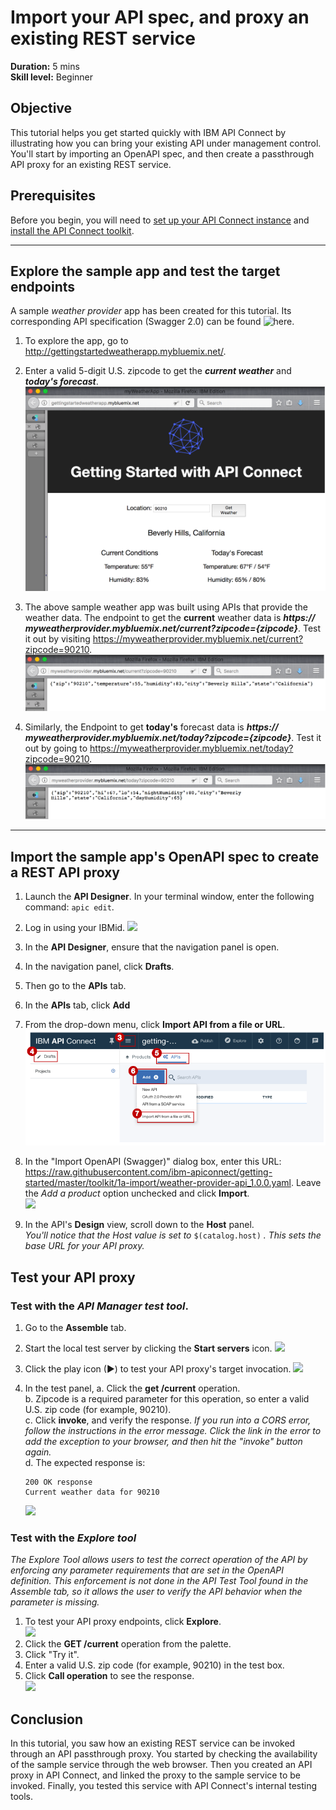 # Import your API spec, and proxy an existing REST service  
**Duration:** 5 mins  
**Skill level:** Beginner  

## Objective
This tutorial helps you get started quickly with IBM API Connect by illustrating how you can bring your existing API under management control. You'll start by importing an OpenAPI spec, and then create a passthrough API proxy for an existing REST service.  

## Prerequisites
Before you begin, you will need to <a href="https://github.com/ibm-apiconnect/getting-started/tree/master/bluemix/0-prereq" target="blank">set up your API Connect instance</a> and <a href="https://github.com/ibm-apiconnect/getting-started/blob/master/toolkit/0-Prereq" target="blank">install the API Connect toolkit</a>.  

---

## Explore the sample app and test the target endpoints
A sample _weather provider_ app has been created for this tutorial. Its corresponding API specification (Swagger 2.0) can be found ![here](https://raw.githubusercontent.com/ibm-apiconnect/getting-started/master/bluemix/1a/weather-provider-api_1.0.0.yaml).
1. To explore the app, go to http://gettingstartedweatherapp.mybluemix.net/.  
2. Enter a valid 5-digit U.S. zipcode to get the _**current weather**_ and _**today's forecast**_.  
![](images/explore-weatherapp-1.png)

3. The above sample weather app was built using APIs that provide the weather data. The endpoint to get the **current** weather data is _**https:// myweatherprovider<span></span>.mybluemix.net/current?zipcode={zipcode}**_. Test it out by visiting https://myweatherprovider.mybluemix.net/current?zipcode=90210.  
  ![](images/explore-weatherapp-2.png)

4. Similarly, the Endpoint to get **today's** forecast data is _**https:// myweatherprovider<span></span>.mybluemix.net/today?zipcode={zipcode}**_. Test it out by going to https://myweatherprovider.mybluemix.net/today?zipcode=90210.  
  ![](images/explore-weatherapp-3.png)


---

## Import the sample app's OpenAPI spec to create a REST API proxy
1. Launch the **API Designer**. In your terminal window, enter the following command: `apic edit`.
2. Log in using your IBMid.
    ![](images/screenshot_apic-edit_login.png)
3. In the **API Designer**, ensure that the navigation panel is open.  
4. In the navigation panel, click **Drafts**.  
5. Then go to the **APIs** tab.
6. In the **APIs** tab, click **Add**
7. From the drop-down menu, click **Import API from a file or URL**.  
    ![](images/toolkit-import-1.png)

8. In the "Import OpenAPI (Swagger)" dialog box, enter this URL:
https://raw.githubusercontent.com/ibm-apiconnect/getting-started/master/toolkit/1a-import/weather-provider-api_1.0.0.yaml. Leave the _Add a product_ option unchecked and click **Import**.  
    ![](images/screenshot_import-url.png)  
9. In the API's **Design** view, scroll down to the **Host** panel.   
_You'll notice that the Host value is set to_ ```$(catalog.host)``` _. This sets the base URL for your API proxy._
 


## Test your API proxy
### Test with the _API Manager test tool_.
1. Go to the **Assemble** tab.
2. Start the local test server by clicking the **Start servers** icon.
    ![](images/screenshot_start-server-1.png)

3. Click the play icon (►) to test your API proxy's target invocation.
    ![](images/screenshot_test-0.png)

4. In the test panel, 
   a. Click the **get /current** operation.  
   b. Zipcode is a required parameter for this operation, so enter a valid U.S. zip code (for example, 90210).  
   c. Click **invoke**, and verify the response.
    _If you run into a CORS error, follow the instructions in the error message. Click the link in the error to add the exception to your browser, and then     hit the "invoke" button again._  
   d. The expected response is:   
    ```
    200 OK response
    Current weather data for 90210
    ```  
    ![](images/screenshot_test-1.png)    


### Test with the _Explore tool_  
_The Explore Tool allows users to test the correct operation of the API by enforcing any parameter requirements that are set in the OpenAPI definition. This enforcement is not done in the API Test Tool found in the Assemble tab, so it allows the user to verify the API behavior when the parameter is missing._  

1. To test your API proxy endpoints, click **Explore**.  
   ![](images/toolkit-explore.png)  
2. Click the **GET /current** operation from the palette.
3. Click "Try it".  
4. Enter a valid U.S. zip code (for example, 90210) in the test box.
5. Click **Call operation** to see the response.  
  ![](images/screenshot_explore.png)

## Conclusion

In this tutorial, you saw how an existing REST service can be invoked through an API passthrough proxy. You started by checking the availability of the sample service through the web browser. Then you created an API proxy in API Connect, and linked the proxy to the sample service to be invoked. Finally, you tested this service with API Connect's internal testing tools.
